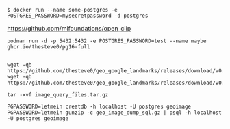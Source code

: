 `$ docker run --name some-postgres -e POSTGRES_PASSWORD=mysecretpassword -d postgres`

https://github.com/mlfoundations/open_clip


`podman run -d -p 5432:5432 -e POSTGRES_PASSWORD=test --name maybe ghcr.io/thesteve0/pg16-full`

```shell

wget -qb https://github.com/thesteve0/geo_google_landmarks/releases/download/v0.1.1/geo_image_dump_sql.gz
wget -qb https://github.com/thesteve0/geo_google_landmarks/releases/download/v0.1/image_query_files.tar.gz

tar -xvf image_query_files.tar.gz

PGPASSWORD=letmein creatdb -h localhost -U postgres geoimage
PGPASSWORD=letmein gunzip -c geo_image_dump_sql.gz | psql -h localhost -U postgres geoimage

```
